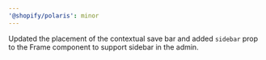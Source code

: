 ```yaml
---
'@shopify/polaris': minor
---
```


Updated the placement of the contextual save bar and added `sidebar` prop to the Frame component to support sidebar in the admin.
